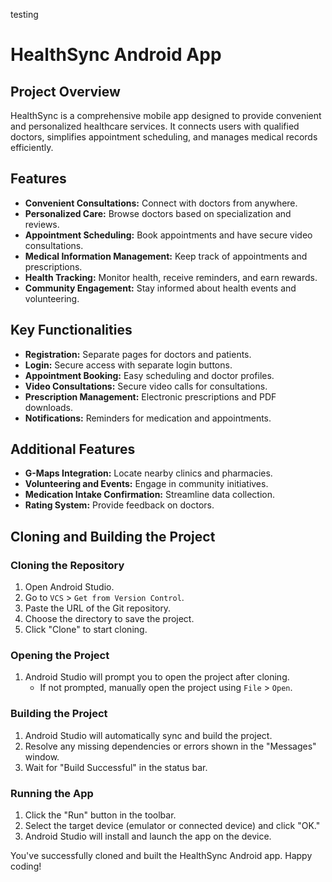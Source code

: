 testing
# HealthSync Android App

## Project Overview
HealthSync is a comprehensive mobile app designed to provide convenient and personalized healthcare services. It connects users with qualified doctors, simplifies appointment scheduling, and manages medical records efficiently.

## Features

- **Convenient Consultations:** Connect with doctors from anywhere.
- **Personalized Care:** Browse doctors based on specialization and reviews.
- **Appointment Scheduling:** Book appointments and have secure video consultations.
- **Medical Information Management:** Keep track of appointments and prescriptions.
- **Health Tracking:** Monitor health, receive reminders, and earn rewards.
- **Community Engagement:** Stay informed about health events and volunteering.

## Key Functionalities

- **Registration:** Separate pages for doctors and patients.
- **Login:** Secure access with separate login buttons.
- **Appointment Booking:** Easy scheduling and doctor profiles.
- **Video Consultations:** Secure video calls for consultations.
- **Prescription Management:** Electronic prescriptions and PDF downloads.
- **Notifications:** Reminders for medication and appointments.

## Additional Features

- **G-Maps Integration:** Locate nearby clinics and pharmacies.
- **Volunteering and Events:** Engage in community initiatives.
- **Medication Intake Confirmation:** Streamline data collection.
- **Rating System:** Provide feedback on doctors.

## Cloning and Building the Project

### Cloning the Repository
1. Open Android Studio.
2. Go to `VCS` > `Get from Version Control`.
3. Paste the URL of the Git repository.
4. Choose the directory to save the project.
5. Click "Clone" to start cloning.

### Opening the Project
1. Android Studio will prompt you to open the project after cloning.
    - If not prompted, manually open the project using `File` > `Open`.

### Building the Project
1. Android Studio will automatically sync and build the project.
2. Resolve any missing dependencies or errors shown in the "Messages" window.
3. Wait for "Build Successful" in the status bar.

### Running the App
1. Click the "Run" button in the toolbar.
2. Select the target device (emulator or connected device) and click "OK."
3. Android Studio will install and launch the app on the device.

You've successfully cloned and built the HealthSync Android app. Happy coding!
